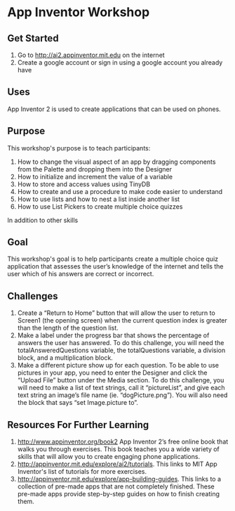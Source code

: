 # App Inventor Workshop 

## Get Started
1. Go to http://ai2.appinventor.mit.edu on the internet
2. Create a google account or sign in using a google account you already have

## Uses
App Inventor 2 is used to create applications that can be used on phones.

## Purpose
This workshop's purpose is to teach participants:

1. How to change the visual aspect of an app by dragging components from the Palette and dropping them into the Designer
2. How to initialize and increment the value of a variable
3. How to store and access values using TinyDB
4. How to create and use a procedure to make code easier to understand
5. How to use lists and how to nest a list inside another list
6. How to use List Pickers to create multiple choice quizzes

In addition to other skills

## Goal
This workshop's goal is to help participants create a multiple choice quiz application that assesses the user’s knowledge of the internet and tells the user which of his answers are correct or incorrect. 

## Challenges
1. Create a “Return to Home” button that will allow the user to return to Screen1 (the opening screen) when the current question index is greater than the length of the question list.
2. Make a label under the progress bar that shows the percentage of answers the user has answered. To do this challenge, you will need the totalAnsweredQuestions variable, the totalQuestions variable, a division block, and a multiplication block. 
3. Make a different picture show up for each question. To be able to use pictures in your app, you need to enter the Designer and click the “Upload File” button under the Media section. To do this challenge, you will need to make a list of text strings, call it “pictureList”, and give each text string an image’s file name (ie. “dogPicture.png”). You will also need the block that says “set Image.picture to”.

## Resources For Further Learning

1. http://www.appinventor.org/book2	App Inventor 2’s free online book that walks you through exercises. This book teaches you a wide variety of skills that will allow you to create engaging phone applications.
2. http://appinventor.mit.edu/explore/ai2/tutorials. This links to MIT App Inventor's list of tutorials for more exercises. 
3. http://appinventor.mit.edu/explore/app-building-guides. This links to a collection of pre-made apps that are not completely finished. These pre-made apps provide step-by-step guides on how to finish creating them. 

